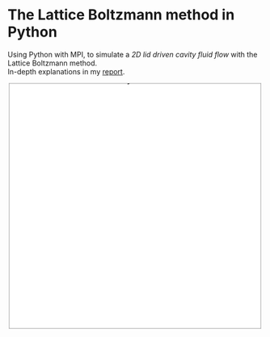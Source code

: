 # The Lattice Boltzmann method in Python
Using Python with MPI, to simulate a *2D lid driven cavity fluid flow* with the Lattice Boltzmann method.\
In-depth explanations in my <a href="https://antoineschmidt.github.io/Portfolio/projects/lattice_boltzmann/code/Report.pdf">report</a>.

<p align="center">
    <img src="../anim.gif">
</p>